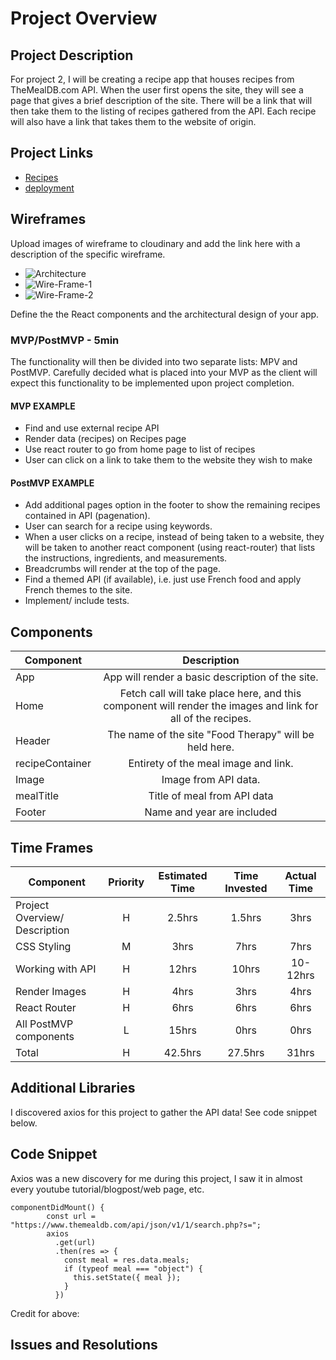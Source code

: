 # Project Overview


## Project Description

For project 2, I will be creating a recipe app that houses recipes from TheMealDB.com API. When the user first opens the site, they will see a page that gives a brief description of the site. There will be a link that will then take them to the listing of recipes gathered from the API. Each recipe will also have a link that takes them to the website of origin.  

## Project Links

- [Recipes](https://ngumina17.github.io/project2)
- [deployment]()

## Wireframes

Upload images of wireframe to cloudinary and add the link here with a description of the specific wireframe.

- ![Architecture](https://res.cloudinary.com/drz8x4anh/image/upload/v1578411369/Screen_Shot_2020-01-07_at_9.35.40_AM_wyglrn.png)
- ![Wire-Frame-1](https://res.cloudinary.com/drz8x4anh/image/upload/v1578333614/Screen_Shot_2020-01-06_at_11.59.16_AM_urf8ux.png)
- ![Wire-Frame-2](https://res.cloudinary.com/drz8x4anh/image/upload/v1578333798/Screen_Shot_2020-01-06_at_12.03.03_PM_g9yc7n.png)




Define the the React components and the architectural design of your app.

### MVP/PostMVP - 5min

The functionality will then be divided into two separate lists: MPV and PostMVP.  Carefully decided what is placed into your MVP as the client will expect this functionality to be implemented upon project completion.  

#### MVP EXAMPLE
- Find and use external recipe API 
- Render data (recipes) on Recipes page
- Use react router to go from home page to list of recipes
- User can click on a link to take them to the website they wish to make


#### PostMVP EXAMPLE

- Add additional pages option in the footer to show the remaining recipes contained in API (pagenation).
- User can search for a recipe using keywords.
- When a user clicks on a recipe, instead of being taken to a website, they will be taken to another react component (using react-router) that lists the instructions, ingredients, and measurements.
- Breadcrumbs will render at the top of the page.
- Find a themed API (if available), i.e. just use French food and apply French themes to the site.
- Implement/ include tests.

## Components 

| Component | Description | 
| --- | :---: |  
| App | App will render a basic description of the site. | 
| Home | Fetch call will take place here, and this component will render the images and link for all of the recipes. | 
| Header | The name of the site "Food Therapy" will be held here. | 
| recipeContainer | Entirety of the meal image and link. |
| Image | Image from API data. |
| mealTitle | Title of meal from API data |
| Footer | Name and year are included |


## Time Frames

| Component | Priority | Estimated Time | Time Invested | Actual Time |
| --- | :---: |  :---: | :---: | :---: |
| Project Overview/ Description | H | 2.5hrs | 1.5hrs | 3hrs|
| CSS Styling | M | 3hrs | 7hrs | 7hrs|
| Working with API | H | 12hrs| 10hrs | 10-12hrs |
| Render Images | H | 4hrs| 3hrs | 4hrs|
| React Router | H | 6hrs | 6hrs | 6hrs|
| All PostMVP components | L | 15hrs | 0hrs| 0hrs|
| Total | H | 42.5hrs| 27.5hrs | 31hrs |

## Additional Libraries
 I discovered axios for this project to gather the API data! See code snippet below.

## Code Snippet
Axios was a new discovery for me during this project, I saw it in almost every youtube tutorial/blogpost/web page, etc.

```
componentDidMount() {
        const url = "https://www.themealdb.com/api/json/v1/1/search.php?s=";
        axios
          .get(url)
          .then(res => {
            const meal = res.data.meals;
            if (typeof meal === "object") {
              this.setState({ meal });
            }
          })
```
Credit for above: 

## Issues and Resolutions

